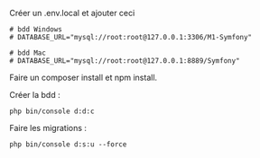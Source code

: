 Créer un .env.local et ajouter ceci

```
# bdd Windows
# DATABASE_URL="mysql://root:root@127.0.0.1:3306/M1-Symfony"

# bdd Mac
# DATABASE_URL="mysql://root:root@127.0.0.1:8889/Symfony"
```

Faire un composer install et npm install.

Créer la bdd :
```
php bin/console d:d:c
```

Faire les migrations :
```
php bin/console d:s:u --force
```
